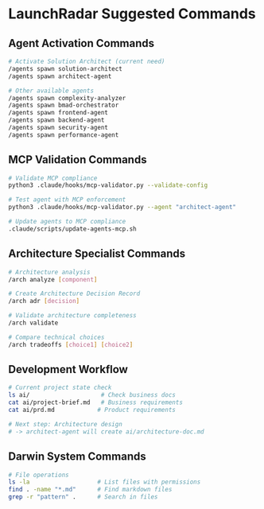 # LaunchRadar Suggested Commands

## Agent Activation Commands
```bash
# Activate Solution Architect (current need)
/agents spawn solution-architect
/agents spawn architect-agent

# Other available agents
/agents spawn complexity-analyzer
/agents spawn bmad-orchestrator
/agents spawn frontend-agent
/agents spawn backend-agent
/agents spawn security-agent
/agents spawn performance-agent
```

## MCP Validation Commands
```bash
# Validate MCP compliance
python3 .claude/hooks/mcp-validator.py --validate-config

# Test agent with MCP enforcement
python3 .claude/hooks/mcp-validator.py --agent "architect-agent"

# Update agents to MCP compliance
.claude/scripts/update-agents-mcp.sh
```

## Architecture Specialist Commands
```bash
# Architecture analysis
/arch analyze [component]

# Create Architecture Decision Record
/arch adr [decision]

# Validate architecture completeness
/arch validate

# Compare technical choices
/arch tradeoffs [choice1] [choice2]
```

## Development Workflow
```bash
# Current project state check
ls ai/                    # Check business docs
cat ai/project-brief.md   # Business requirements
cat ai/prd.md            # Product requirements

# Next step: Architecture design
# -> architect-agent will create ai/architecture-doc.md
```

## Darwin System Commands
```bash
# File operations
ls -la                   # List files with permissions
find . -name "*.md"      # Find markdown files
grep -r "pattern" .      # Search in files
```